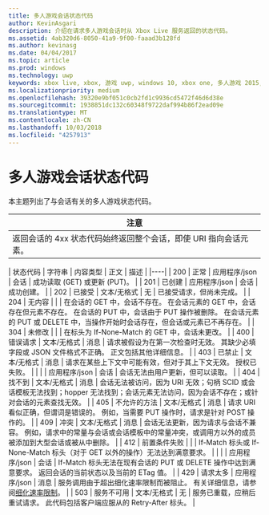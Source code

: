 ```yaml
---
title: 多人游戏会话状态代码
author: KevinAsgari
description: 介绍在请求多人游戏会话时从 Xbox Live 服务返回的状态代码。
ms.assetid: 4ab320d6-8050-41a9-9f00-faaad3b128fd
ms.author: kevinasg
ms.date: 04/04/2017
ms.topic: article
ms.prod: windows
ms.technology: uwp
keywords: xbox live, xbox, 游戏 uwp, windows 10, xbox one, 多人游戏 2015, 状态代码, 会话
ms.localizationpriority: medium
ms.openlocfilehash: 39320e9bf051c0cb2fd1c9936cd5472f46d6d38e
ms.sourcegitcommit: 1938851dc132c60348f9722daf994b86f2ead09e
ms.translationtype: MT
ms.contentlocale: zh-CN
ms.lasthandoff: 10/03/2018
ms.locfileid: "4257913"
---
```

# <a name="multiplayer-session-status-codes"></a>多人游戏会话状态代码

本主题列出了与会话有关的多人游戏状态代码。

| 注意                                                                                                         |
|---------------------------------------------------------------------------------------------------------------------------|
| 返回会话的 4xx 状态代码始终返回整个会话，即使 URI 指向会话元素。 |


| 状态代码 | 字符串              | 内容类型     | 正文    | 描述 |
|----|
| 200         | 正常                  | 应用程序/json | 会话 | 成功读取 (GET) 或更新 (PUT)。                                                                                                                                                                                                                                                                                                             |
| 201         | 已创建             | 应用程序/json | 会话 | 成功创建。                                                                                                                                                                                                                                                                                                                                 |
| 202         | 已接受            | 文本/无格式       | 无    | 已接受请求，但尚未完成。                                                                                                                                                                                                                                                                                             |
| 204         | 无内容          |                  |         | 在会话的 GET 中，会话不存在。 在会话元素的 GET 中，会话存在但元素不存在。 在会话的 PUT 中，会话由于 PUT 操作被删除。 在会话元素的 PUT 或 DELETE 中，当操作开始时会话存在，但会话或元素已不再存在。 |
| 304         | 未修改        |                  |         | 在标头为 If-None-Match 的 GET 中，会话未更改。                                                                                                                                                                                                                                                                                        |
| 400         | 错误请求         | 文本/无格式       | 消息 | 请求被假设为在第一次检查时无效。 其缺少必填字段或 JSON 文件格式不正确。 正文包括其他详细信息。                                                                                                                                                                                        |
| 403         | 已禁止           | 文本/无格式       | 消息 | 请求在某些上下文中可能有效，但对于其上下文无效。 授权已失败。                                                                                                                                                                                                                                                |
|             |                     | 应用程序/json | 会话 | 会话无法由用户更新，但可以读取。                                                                                                                                                                                                                                                                                           |
| 404         | 找不到           | 文本/无格式       | 消息 | 会话无法被访问，因为 URI 无效；句柄 SCID 或会话模板无法找到；hopper 无法找到；会话元素无法访问，因为会话不存在；或针对会话的元素查找无效。                                                                                 |
| 405         | 不允许的方法  | 文本/无格式       | 消息 | 请求 URI 看似正确，但谓词是错误的。 例如，当需要 PUT 操作时，请求是针对 POST 操作的。                                                                                                                                                                                                                 |
| 409         | 冲突            | 文本/无格式       | 消息 | 会话无法更新，因为请求与会话不兼容。 例如，请求中的常量与会话或会话模板中的常量冲突，或调用方以外的成员被添加到大型会话或被从中删除。                                                                         |
| 412         | 前置条件失败 |                  |         | If-Match 标头或 If-None-Match 标头（对于 GET 以外的操作）无法达到满意要求。                                                                                                                                                                                                                                           |
|             |                     | 应用程序/json | 会话 | If-Match 标头无法在现有会话的 PUT 或 DELETE 操作中达到满意要求。 返回会话的当前状态以及当前的 ETag 值。                                                                                                                                                                      |
| 429 | 请求太多 | 应用程序/json | 消息 | 服务调用由于超出细化速率限制而被阻止。 有关详细信息，请参阅[细化速率限制](../../using-xbox-live/best-practices/fine-grained-rate-limiting.md)。 |
| 503         | 服务不可用 | 文本/无格式       | 无    | 服务已重载，应稍后重试请求。 此代码包括客户端应服从的 Retry-After 标头。                                                                                                                                                                                                              |
